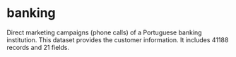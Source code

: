 # banking

Direct marketing campaigns (phone calls) of a Portuguese banking institution.
This dataset provides the customer information. It includes 41188 records and 21 fields.
